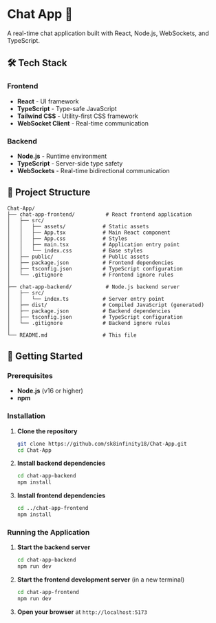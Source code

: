 # Chat App 💬

A real-time chat application built with React, Node.js, WebSockets, and TypeScript.

## 🛠️ Tech Stack

### Frontend
- **React** - UI framework
- **TypeScript** - Type-safe JavaScript
- **Tailwind CSS** - Utility-first CSS framework
- **WebSocket Client** - Real-time communication

### Backend
- **Node.js** - Runtime environment
- **TypeScript** - Server-side type safety
- **WebSockets** - Real-time bidirectional communication

## 📁 Project Structure

```
Chat-App/
├── chat-app-frontend/          # React frontend application
│   ├── src/
│   │   ├── assets/            # Static assets
│   │   ├── App.tsx            # Main React component
│   │   ├── App.css            # Styles
│   │   ├── main.tsx           # Application entry point
│   │   └── index.css          # Base styles
│   ├── public/                # Public assets
│   ├── package.json           # Frontend dependencies
│   ├── tsconfig.json          # TypeScript configuration
│   └── .gitignore             # Frontend ignore rules
│
├── chat-app-backend/           # Node.js backend server
│   ├── src/
│   │   └── index.ts           # Server entry point
│   ├── dist/                  # Compiled JavaScript (generated)
│   ├── package.json           # Backend dependencies
│   ├── tsconfig.json          # TypeScript configuration
│   └── .gitignore             # Backend ignore rules
│
└── README.md                  # This file
```

## 🚀 Getting Started

### Prerequisites

- **Node.js** (v16 or higher)
- **npm**

### Installation

1. **Clone the repository**
   ```bash
   git clone https://github.com/sk8infinity18/Chat-App.git
   cd Chat-App
   ```

2. **Install backend dependencies**
   ```bash
   cd chat-app-backend
   npm install
   ```

3. **Install frontend dependencies**
   ```bash
   cd ../chat-app-frontend
   npm install
   ```

### Running the Application

1. **Start the backend server**
   ```bash
   cd chat-app-backend
   npm run dev
   ```

2. **Start the frontend development server** (in a new terminal)
   ```bash
   cd chat-app-frontend
   npm run dev
   ```

3. **Open your browser** at `http://localhost:5173`


